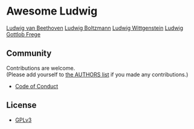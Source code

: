 # Awesome Ludwig

[Ludwig van Beethoven](https://en.wikipedia.org/wiki/Ludwig_van_Beethoven)
[Ludwig Boltzmann](https://en.wikipedia.org/wiki/Ludwig_Boltzmann)
[Ludwig Wittgenstein](https://en.wikipedia.org/wiki/Ludwig_Wittgenstein)
[Ludwig Gottlob Frege](https://en.wikipedia.org/wiki/Gottlob_Frege)

## Community

Contributions are welcome. <br>
(Please add yourself to [the AUTHORS list](AUTHORS) if you made any contributions.)

- [Code of Conduct](CODE-OF-CONDUCT.md)

## License

- [GPLv3](LICENSE)
